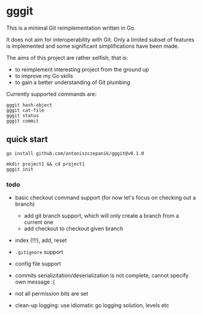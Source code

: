 # gggit

This is a minimal Git reimplementation written in Go.

It does not aim for interoperability with Git. Only a limited subset of
features is implemented and some significant simplifications have been made.

The aims of this project are rather selfish, that is:

 - to reimplement interesting project from the ground up
 - to improve my Go skills
 - to gain a better understanding of Git plumbing

 Currently supported commands are:

```
gggit hash-object
gggit cat-file
gggit status
gggit commit
```

## quick start

```
go install github.com/antoniszczepanik/gggit@v0.1.0

mkdir project1 && cd project1
gggit init

```

### todo

- basic checkout command support (for now let's focus on checking out a branch)
    - add git branch support, which will only create a branch from a current one
    - add checkout to checkout given branch

- index (!!!), add, reset
- `.gitignore` support
- config file support
- commits serializitation/deserialization is not complete, cannot specify own message :(
- not all permission bits are set
- clean-up logging: use idiomatic go logging solution, levels etc
